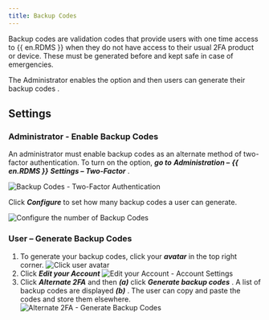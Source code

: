 ```yaml
---
title: Backup Codes
---
```

Backup codes are validation codes that provide users with one time access to {{ en.RDMS }} when they do not have access to their usual 2FA product or device. These must be generated before and kept safe in case of emergencies.  

The Administrator enables the option and then users can generate their backup codes .  

## Settings 
### Administrator - Enable Backup Codes 
An administrator must enable backup codes as an alternate method of two-factor authentication. To turn on the option, ***go to*** ***Administration –*** ***{{ en.RDMS }}*** ***Settings – Two-Factor*** .  

![Backup Codes - Two-Factor Authentication](/img/en/server/ServerOp7017.png) 

Click ***Configure*** to set how many backup codes a user can generate.  

![Configure the number of Backup Codes](/img/en/server/ServerOp7018.png) 

### User – Generate Backup Codes 

1. To generate your backup codes, click your ***avatar*** in the top right corner. 
![Click user avatar](/img/en/server/ServerOp7019.png) 
1. Click ***Edit your Account*** 
![Edit your Account - Account Settings](/img/en/server/ServerOp7020.png) 
1. Click ***Alternate 2FA*** and then ***(a)*** click ***Generate backup codes*** . A list of backup codes are displayed ***(b)*** . The user can copy and paste the codes and store them elsewhere. 
![Alternate 2FA - Generate Backup Codes](/img/en/server/ServerOp7021.png) 

